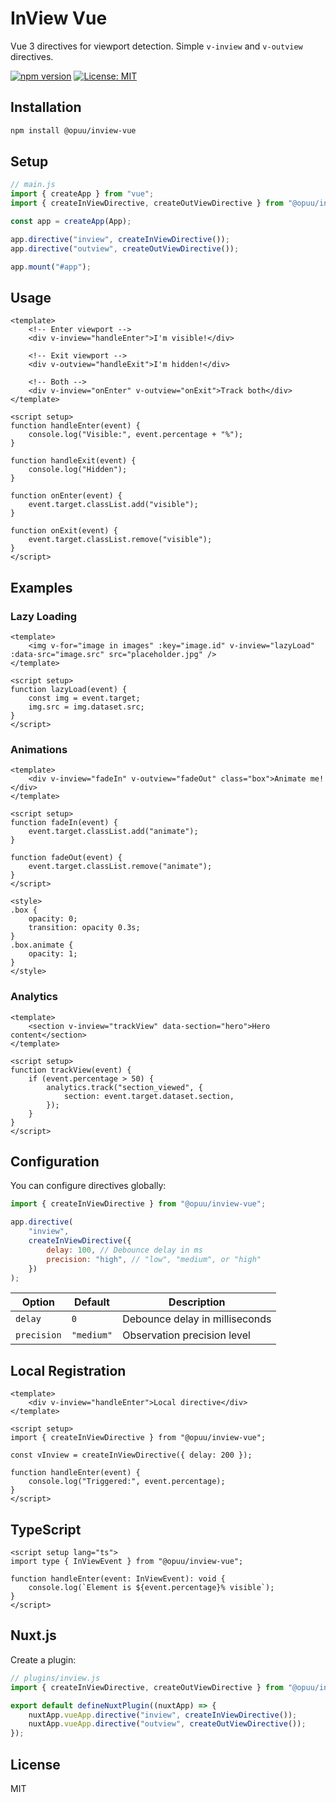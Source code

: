 # InView Vue

Vue 3 directives for viewport detection. Simple `v-inview` and `v-outview` directives.

[![npm version](https://badge.fury.io/js/%40opuu%2Finview-vue.svg)](https://badge.fury.io/js/%40opuu%2Finview-vue)
[![License: MIT](https://img.shields.io/badge/License-MIT-yellow.svg)](https://opensource.org/licenses/MIT)

## Installation

```bash
npm install @opuu/inview-vue
```

## Setup

```javascript
// main.js
import { createApp } from "vue";
import { createInViewDirective, createOutViewDirective } from "@opuu/inview-vue";

const app = createApp(App);

app.directive("inview", createInViewDirective());
app.directive("outview", createOutViewDirective());

app.mount("#app");
```

## Usage

```vue
<template>
	<!-- Enter viewport -->
	<div v-inview="handleEnter">I'm visible!</div>

	<!-- Exit viewport -->
	<div v-outview="handleExit">I'm hidden!</div>

	<!-- Both -->
	<div v-inview="onEnter" v-outview="onExit">Track both</div>
</template>

<script setup>
function handleEnter(event) {
	console.log("Visible:", event.percentage + "%");
}

function handleExit(event) {
	console.log("Hidden");
}

function onEnter(event) {
	event.target.classList.add("visible");
}

function onExit(event) {
	event.target.classList.remove("visible");
}
</script>
```

## Examples

### Lazy Loading

```vue
<template>
	<img v-for="image in images" :key="image.id" v-inview="lazyLoad" :data-src="image.src" src="placeholder.jpg" />
</template>

<script setup>
function lazyLoad(event) {
	const img = event.target;
	img.src = img.dataset.src;
}
</script>
```

### Animations

```vue
<template>
	<div v-inview="fadeIn" v-outview="fadeOut" class="box">Animate me!</div>
</template>

<script setup>
function fadeIn(event) {
	event.target.classList.add("animate");
}

function fadeOut(event) {
	event.target.classList.remove("animate");
}
</script>

<style>
.box {
	opacity: 0;
	transition: opacity 0.3s;
}
.box.animate {
	opacity: 1;
}
</style>
```

### Analytics

```vue
<template>
	<section v-inview="trackView" data-section="hero">Hero content</section>
</template>

<script setup>
function trackView(event) {
	if (event.percentage > 50) {
		analytics.track("section_viewed", {
			section: event.target.dataset.section,
		});
	}
}
</script>
```

## Configuration

You can configure directives globally:

```javascript
import { createInViewDirective } from "@opuu/inview-vue";

app.directive(
	"inview",
	createInViewDirective({
		delay: 100, // Debounce delay in ms
		precision: "high", // "low", "medium", or "high"
	})
);
```

| Option      | Default    | Description                    |
| ----------- | ---------- | ------------------------------ |
| `delay`     | `0`        | Debounce delay in milliseconds |
| `precision` | `"medium"` | Observation precision level    |

## Local Registration

```vue
<template>
	<div v-inview="handleEnter">Local directive</div>
</template>

<script setup>
import { createInViewDirective } from "@opuu/inview-vue";

const vInview = createInViewDirective({ delay: 200 });

function handleEnter(event) {
	console.log("Triggered:", event.percentage);
}
</script>
```

## TypeScript

```vue
<script setup lang="ts">
import type { InViewEvent } from "@opuu/inview-vue";

function handleEnter(event: InViewEvent): void {
	console.log(`Element is ${event.percentage}% visible`);
}
</script>
```

## Nuxt.js

Create a plugin:

```javascript
// plugins/inview.js
import { createInViewDirective, createOutViewDirective } from "@opuu/inview-vue";

export default defineNuxtPlugin((nuxtApp) => {
	nuxtApp.vueApp.directive("inview", createInViewDirective());
	nuxtApp.vueApp.directive("outview", createOutViewDirective());
});
```

## License

MIT
